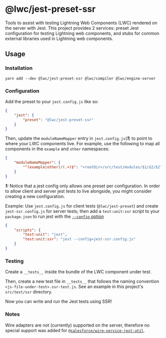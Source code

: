 # @lwc/jest-preset-ssr

Tools to assist with testing Lightning Web Components (LWC) rendered on the server with Jest. This project provides 2 services: preset Jest configuration for testing Lightning web components, and stubs for common external libraries used in Lightning web components.

## Usage

### Installation

```shell
yarn add --dev @lwc/jest-preset-ssr @lwc/compiler @lwc/engine-server
```

### Configuration

Add the preset to your `jest.config.js` like so:

```json
{
    "jest": {
        "preset": "@lwc/jest-preset-ssr"
    }
}
```

Then, update the `moduleNameMapper` entry in `jest.config.js`(**_1_**) to point to where your LWC components live. For example, use the following to map all components in the `example` and `other` namespaces:

```json
{
    "moduleNameMapper": {
        "^(example|other)/(.+)$": "<rootDir>/src/test/modules/$1/$2/$2"
    }
}
```

**_1:_** Notice that a jest config only allows one preset per configuration. In order to allow client and server jest tests to live alongside, you might consider creating a new configuration.

Example: Use `jest.config.js` for client tests (`@lwc/jest-preset`) and create `jest-ssr.config.js` for server tests; then add a `test:unit:ssr` script to your `package.json` to run jest with the [`--config` option](https://jestjs.io/docs/cli#--configpath)

```json
{
    "scripts": {
        "test:unit": "jest",
        "test:unit:ssr": "jest --config=jest-ssr.config.js"
    }
}
``` 


### Testing

Create a `__tests__` inside the bundle of the LWC component under test.

Then, create a new test file in `__tests__` that follows the naming convention `<js-file-under-test>.ssr-test.js`. See an example in this project's `src/test/ssr` directory.

Now you can write and run the Jest tests using SSR!

### Notes

Wire adapters are not (currently) supported on the server, therefore no special support was added for [`@salesforce/wire-service-jest-util`](https://github.com/salesforce/wire-service-jest-util).
